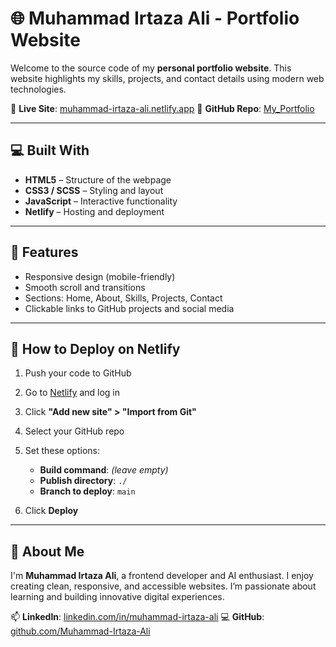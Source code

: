 # **🌐 Muhammad Irtaza Ali - Portfolio Website**

Welcome to the source code of my **personal portfolio website**. This website highlights my skills, projects, and contact details using modern web technologies.

🔗 **Live Site**: [muhammad-irtaza-ali.netlify.app](https://muhammad-irtaza-ali.netlify.app)
📁 **GitHub Repo**: [My\_Portfolio](https://github.com/Muhammad-Irtaza-Ali/My_Portfolio)

---

## **💻 Built With**

* **HTML5** – Structure of the webpage
* **CSS3 / SCSS** – Styling and layout
* **JavaScript** – Interactive functionality
* **Netlify** – Hosting and deployment

---

## **📌 Features**

* Responsive design (mobile-friendly)
* Smooth scroll and transitions
* Sections: Home, About, Skills, Projects, Contact
* Clickable links to GitHub projects and social media

---

## **🚀 How to Deploy on Netlify**

1. Push your code to GitHub
2. Go to [Netlify](https://netlify.com) and log in
3. Click **"Add new site" > "Import from Git"**
4. Select your GitHub repo
5. Set these options:

   * **Build command**: *(leave empty)*
   * **Publish directory**: `./`
   * **Branch to deploy**: `main`
6. Click **Deploy**

---

## **👤 About Me**

I'm **Muhammad Irtaza Ali**, a frontend developer and AI enthusiast. I enjoy creating clean, responsive, and accessible websites. I’m passionate about learning and building innovative digital experiences.

📫 **LinkedIn**: [linkedin.com/in/muhammad-irtaza-ali](https://linkedin.com/in/muhammad-irtaza-ali)
💻 **GitHub**: [github.com/Muhammad-Irtaza-Ali](https://github.com/Muhammad-Irtaza-Ali)

